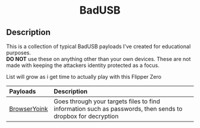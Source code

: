 <div align=center>

# BadUSB

</div>

## Description 
This is a collection of typical BadUSB payloads I've created for educational purposes.  
**DO NOT** use these on anything other than your own devices. These are not made with keeping the attackers identity protected as a focus.

List will grow as i get time to actually play with this Flipper Zero

| Payloads                                                                              | Description                                                                                                 |
| :-------------------------------------------------------------------------------------| :---------------------------------------------------------------------------------------------------------- |
| [BrowserYoink](https://github.com/ApenJulius/BadUSB/tree/main/Payloads/BrowserYoink)  | Goes through your targets files to find information such as passwords, then sends to dropbox for decryption |
